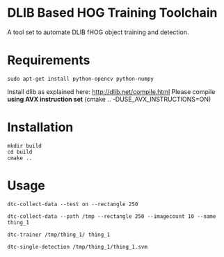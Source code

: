 DLIB Based HOG Training Toolchain
==================================

A tool set to automate DLIB fHOG object training and detection.

# Requirements

    sudo apt-get install python-opencv python-numpy

Install dlib as explained here: http://dlib.net/compile.html
Please compile **using AVX instruction set** (cmake .. -DUSE_AVX_INSTRUCTIONS=ON)

    
# Installation
    
    mkdir build
    cd build
    cmake ..
    
    
# Usage

    dtc-collect-data --test on --rectangle 250

    dtc-collect-data --path /tmp --rectangle 250 --imagecount 10 --name thing_1
    
    dtc-trainer /tmp/thing_1/ thing_1
    
    dtc-single-detection /tmp/thing_1/thing_1.svm